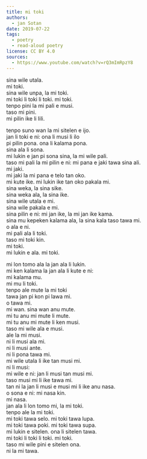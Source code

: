 ```yaml
---
title: mi toki
authors:
  - jan Sotan
date: 2019-07-22
tags:
  - poetry
  - read-aloud poetry
license: CC BY 4.0
sources:
  - https://www.youtube.com/watch?v=rQ3mImRpzY8
---
```


sina wile utala.  \
mi toki.  \
sina wile unpa, la mi toki.  \
mi toki li toki li toki. mi toki.  \
tenpo pini la mi pali e musi.  \
taso mi pini.  \
mi pilin ike li lili.

tenpo suno wan la mi sitelen e ijo.  \
jan li toki e ni: ona li musi li ilo  \
pi pilin pona. ona li kalama pona.  \
sina ala li sona.  \
mi lukin e jan pi sona sina, la mi wile pali.  \
taso mi pali la mi pilin e ni: mi pana e jaki tawa sina ali.  \
mi jaki.  \
mi jaki la mi pana e telo tan oko.  \
mi kute ike. mi lukin ike tan oko pakala mi.  \
sina weka, la sina sike.  \
sina weka ala, la sina ike.  \
sina wile utala e mi.  \
sina wile pakala e mi.  \
sina pilin e ni: mi jan ike, la mi jan ike kama.  \
sina mu kepeken kalama ala, la sina kala taso tawa mi.  \
o ala e ni.  \
mi pali ala li toki.  \
taso mi toki kin.  \
mi toki.  \
mi lukin e ala. mi toki.

mi lon tomo ala la jan ala li lukin.  \
mi ken kalama la jan ala li kute e ni:  \
mi kalama mu.  \
mi mu li toki.  \
tenpo ale mute la mi toki  \
tawa jan pi kon pi lawa mi.  \
o tawa mi.  \
mi wan. sina wan anu mute.  \
mi tu anu mi mute li mute.  \
mi tu anu mi mute li ken musi.  \
taso mi wile ala e musi.  \
ale la mi musi.  \
ni li musi ala mi.  \
ni li musi ante.  \
ni li pona tawa mi.  \
mi wile utala li ike tan musi mi.  \
ni li musi:  \
mi wile e ni: jan li musi tan musi mi.  \
taso musi mi li ike tawa mi.  \
tan ni la jan li musi e musi mi li ike anu nasa.  \
o sona e ni: mi nasa kin.  \
mi nasa.  \
jan ala li lon tomo mi, la mi toki.  \
tenpo ale la mi toki.  \
mi toki tawa selo. mi toki tawa lupa.  \
mi toki tawa poki. mi toki tawa supa.  \
mi lukin e sitelen. ona li sitelen tawa.  \
mi toki li toki li toki. mi toki.  \
taso mi wile pini e sitelen ona.  \
ni la mi tawa.